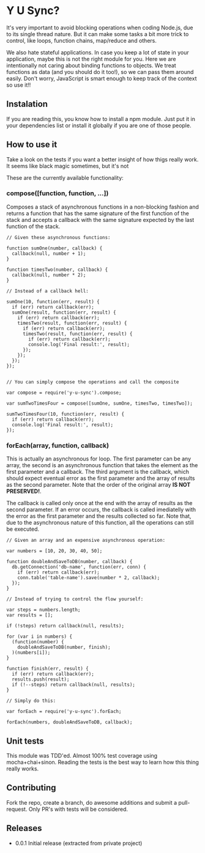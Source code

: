 Y U Sync?
=========

It's very important to avoid blocking operations when coding Node.js, due to
its single thread nature. But it can make some tasks a bit more trick to
control, like loops, function chains, map/reduce and others.

We also hate stateful applications. In case you keep a lot of state in your
application, maybe this is not the right module for you. Here we are
intentionally not caring about binding functions to objects. We treat
functions as data (and you should do it too!), so we can pass them around
easily. Don't worry, JavaScript is smart enough to keep track of the context
so use it!!

## Instalation

If you are reading this, you know how to install a npm module. Just put it in
your dependencies list or install it globally if you are one of those people.

## How to use it

Take a look on the tests if you want a better insight of how thigs really
work. It seems like black magic sometimes, but it's not

These are the currently available functionality:

### compose([function, function, ...])

Composes a stack of asynchronous functions in a non-blocking fashion and
returns a function that has the same signature of the first function of the
stack and accepts a callback with the same signature expected by the last
function of the stack.

```
// Given these asynchronous functions:

function sumOne(number, callback) {
  callback(null, number + 1);
}

function timesTwo(number, callback) {
  callback(null, number * 2);
}

// Instead of a callback hell:

sumOne(10, function(err, result) {
  if (err) return callback(err);
  sumOne(result, function(err, result) {
    if (err) return callback(err);
    timesTwo(result, function(err, result) {
      if (err) return callback(err);
      timesTwo(result, function(err, result) {
        if (err) return callback(err);
        console.log('Final result:', result);
      });
    });
  });
});


// You can simply compose the operations and call the composite

var compose = require('y-u-sync').compose;

var sumTwoTimesFour = compose([sumOne, sumOne, timesTwo, timesTwo]);

sumTwoTimesFour(10, function(err, result) {
  if (err) return callback(err);
  console.log('Final result:', result);
});
```

### forEach(array, function, callback)

This is actually an asynchronous for loop. The first parameter can be any
array, the second is an asynchronous function that takes the element as the
first parameter and a callback. The third argument is the callback, which
should expect eventual error as the first parameter and the array of results
as the second parameter. Note that the order of the original array **IS NOT
PRESERVED!**.

The callback is called only once at the end with the array of results as the
second parameter. If an error occurs, the callback is called imediatelly with
the error as the first parameter and the results collected so far. Note that,
due to the asynchronous nature of this function, all the operations can still
be executed.

```
// Given an array and an expensive asynchronous operation:

var numbers = [10, 20, 30, 40, 50];

function doubleAndSaveToDB(number, callback) {
  db.getConnection('db-name', function(err, conn) {
    if (err) return callback(err);
    conn.table('table-name').save(number * 2, callback);
  });
}

// Instead of trying to control the flow yourself:

var steps = numbers.length;
var results = [];

if (!steps) return callback(null, results);

for (var i in numbers) {
  (function(number) {
    doubleAndSaveToDB(number, finish);
  )(numbers[i]);
}

function finish(err, result) {
  if (err) return callback(err);
  results.push(result);
  if (!--steps) return callback(null, results);
}

// Simply do this:

var forEach = require('y-u-sync').forEach;

forEach(numbers, doubleAndSaveToDB, callback);
```

## Unit tests

This module was TDD'ed. Almost 100% test coverage using mocha+chai+sinon.
Reading the tests is the best way to learn how this thing really works.

## Contributing

Fork the repo, create a branch, do awesome additions and submit a
pull-request. Only PR's with tests will be considered.

## Releases

* 0.0.1 Initial release (extracted from private project)
